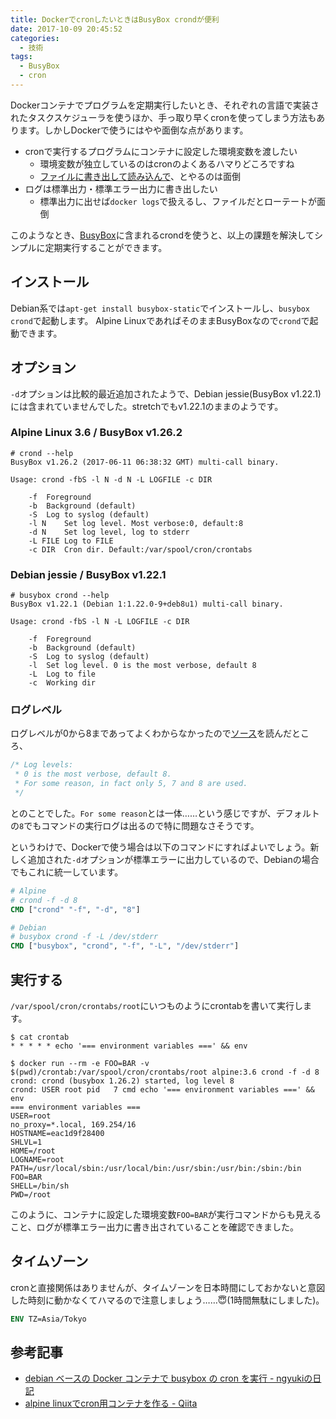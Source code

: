 ```yaml
---
title: DockerでcronしたいときはBusyBox crondが便利
date: 2017-10-09 20:45:52
categories:
  - 技術
tags:
  - BusyBox
  - cron
---
```


Dockerコンテナでプログラムを定期実行したいとき、それぞれの言語で実装されたタスクスケジューラを使うほか、手っ取り早くcronを使ってしまう方法もあります。しかしDockerで使うにはやや面倒な点があります。

- cronで実行するプログラムにコンテナに設定した環境変数を渡したい
  - 環境変数が独立しているのはcronのよくあるハマりどころですね
  - [ファイルに書き出して読み込んで](https://qiita.com/rerofumi/items/fc0126c4e985b78f769b)、とやるのは面倒
- ログは標準出力・標準エラー出力に書き出したい
  - 標準出力に出せば`docker logs`で扱えるし、ファイルだとローテートが面倒

このようなとき、[BusyBox](https://busybox.net/)に含まれるcrondを使うと、以上の課題を解決してシンプルに定期実行することができます。

## インストール

Debian系では`apt-get install busybox-static`でインストールし、`busybox crond`で起動します。
Alpine LinuxであればそのままBusyBoxなので`crond`で起動できます。

## オプション

`-d`オプションは比較的最近追加されたようで、Debian jessie(BusyBox v1.22.1)には含まれていませんでした。stretchでもv1.22.1のままのようです。

### Alpine Linux 3.6 / BusyBox v1.26.2

```shell-session
# crond --help
BusyBox v1.26.2 (2017-06-11 06:38:32 GMT) multi-call binary.

Usage: crond -fbS -l N -d N -L LOGFILE -c DIR

	-f	Foreground
	-b	Background (default)
	-S	Log to syslog (default)
	-l N	Set log level. Most verbose:0, default:8
	-d N	Set log level, log to stderr
	-L FILE	Log to FILE
	-c DIR	Cron dir. Default:/var/spool/cron/crontabs
```

### Debian jessie / BusyBox v1.22.1

```shell-session
# busybox crond --help
BusyBox v1.22.1 (Debian 1:1.22.0-9+deb8u1) multi-call binary.

Usage: crond -fbS -l N -L LOGFILE -c DIR

	-f	Foreground
	-b	Background (default)
	-S	Log to syslog (default)
	-l	Set log level. 0 is the most verbose, default 8
	-L	Log to file
	-c	Working dir
```

### ログレベル

ログレベルが0から8まであってよくわからなかったので[ソース](https://git.busybox.net/busybox/tree/miscutils/crond.c#n171)を読んだところ、

```c
/* Log levels:
 * 0 is the most verbose, default 8.
 * For some reason, in fact only 5, 7 and 8 are used.
 */
```

とのことでした。`For some reason`とは一体……という感じですが、デフォルトの`8`でもコマンドの実行ログは出るので特に問題なさそうです。

というわけで、Dockerで使う場合は以下のコマンドにすればよいでしょう。新しく追加された`-d`オプションが標準エラーに出力しているので、Debianの場合でもこれに統一しています。

```dockerfile
# Alpine
# crond -f -d 8
CMD ["crond" "-f", "-d", "8"]

# Debian
# busybox crond -f -L /dev/stderr
CMD ["busybox", "crond", "-f", "-L", "/dev/stderr"]
```

## 実行する

`/var/spool/cron/crontabs/root`にいつものようにcrontabを書いて実行します。

```shell-session
$ cat crontab
* * * * * echo '=== environment variables ===' && env

$ docker run --rm -e FOO=BAR -v $(pwd)/crontab:/var/spool/cron/crontabs/root alpine:3.6 crond -f -d 8
crond: crond (busybox 1.26.2) started, log level 8
crond: USER root pid   7 cmd echo '=== environment variables ===' && env
=== environment variables ===
USER=root
no_proxy=*.local, 169.254/16
HOSTNAME=eac1d9f28400
SHLVL=1
HOME=/root
LOGNAME=root
PATH=/usr/local/sbin:/usr/local/bin:/usr/sbin:/usr/bin:/sbin:/bin
FOO=BAR
SHELL=/bin/sh
PWD=/root
```

このように、コンテナに設定した環境変数`FOO=BAR`が実行コマンドからも見えること、ログが標準エラー出力に書き出されていることを確認できました。

## タイムゾーン

cronと直接関係はありませんが、タイムゾーンを日本時間にしておかないと意図した時刻に動かなくてハマるので注意しましょう……😇(1時間無駄にしました)。

```dockerfile
ENV TZ=Asia/Tokyo
```

## 参考記事

- [debian ベースの Docker コンテナで busybox の cron を実行 - ngyukiの日記](http://ngyuki.hatenablog.com/entry/2017/04/18/195254)
- [alpine linuxでcron用コンテナを作る - Qiita](https://qiita.com/shufo/items/9def5e9a6f44996312b8)
